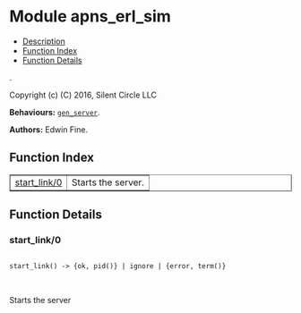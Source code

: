 

# Module apns_erl_sim #
* [Description](#description)
* [Function Index](#index)
* [Function Details](#functions)

.

Copyright (c) (C) 2016, Silent Circle LLC

__Behaviours:__ [`gen_server`](gen_server.md).

__Authors:__ Edwin Fine.

<a name="index"></a>

## Function Index ##


<table width="100%" border="1" cellspacing="0" cellpadding="2" summary="function index"><tr><td valign="top"><a href="#start_link-0">start_link/0</a></td><td>
Starts the server.</td></tr></table>


<a name="functions"></a>

## Function Details ##

<a name="start_link-0"></a>

### start_link/0 ###

<pre><code>
start_link() -&gt; {ok, pid()} | ignore | {error, term()}
</code></pre>
<br />

Starts the server

